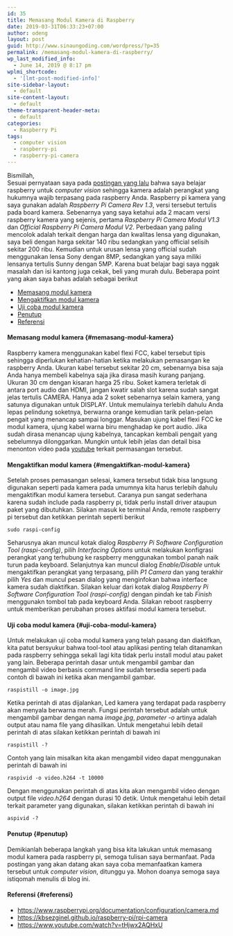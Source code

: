 ```yaml
---
id: 35
title: Memasang Modul Kamera di Raspberry
date: 2019-03-31T06:33:23+07:00
author: odeng
layout: post
guid: http://www.sinaungoding.com/wordpress/?p=35
permalink: /memasang-modul-kamera-di-raspberry/
wp_last_modified_info:
  - June 14, 2019 @ 8:17 pm
wplmi_shortcode:
  - '[lmt-post-modified-info]'
site-sidebar-layout:
  - default
site-content-layout:
  - default
theme-transparent-header-meta:
  - default
categories:
  - Raspberry Pi
tags:
  - computer vision
  - raspberry-pi
  - raspberry-pi-camera
---
```

Bismillah,  
Sesuai pernyataan saya pada <a rel="noreferrer noopener" aria-label="postingan yang lalu (opens in a new tab)" href="/installasi-raspberry-pi/" target="_blank">postingan yang lalu</a> bahwa saya belajar raspberry untuk _computer vision_ sehingga kamera adalah perangkat yang hukumnya wajib terpasang pada raspberry Anda. Raspberry pi kamera yang saya gunakan adalah _Raspberry Pi Camera Rev 1.3_, versi tersebut tertulis pada board kamera. Sebenarnya yang saya ketahui ada 2 macam versi raspberry kamera yang sejenis, pertama _Raspberry Pi Camera Modul V1.3_ dan _Official Raspberry Pi Camera Modul V2_. Perbedaan yang paling mencolok adalah terkait dengan harga dan kwalitas lensa yang digunakan, saya beli dengan harga sekitar 140 ribu sedangkan yang official selisih sekitar 200 ribu. Kemudian untuk urusan lensa yang official sudah menggunakan lensa Sony dengan 8MP, sedangkan yang saya miliki lensanya tertulis Sunny dengan 5MP. Karena buat belajar bagi saya nggak masalah dan isi kantong juga cekak, beli yang murah dulu. Beberapa point yang akan saya bahas adalah sebagai berikut

  * [Memasang modul kamera](#memasang-modul-kamera)
  * [Mengaktifkan modul kamera](#mengaktifkan-modul-kamera)
  * [Uji coba modul kamera](#uji-coba-modul-kamera)
  * [Penutup](#penutup)
  * [Referensi](#referensi)

#### Memasang modul kamera {#memasang-modul-kamera}

Raspberry kamera menggunakan kabel flexi FCC, kabel tersebut tipis sehingga diperlukan kehatian-hatian ketika melakukan pemasangan ke raspberry Anda. Ukuran kabel tersebut sekitar 20 cm, sebenarnya bisa saja Anda hanya membeli kabelnya saja jika dirasa masih kurang panjang. Ukuran 30 cm dengan kisaran harga 25 ribu. Soket kamera terletak di antara port audio dan HDMI, jangan kwatir salah slot karena sudah sangat jelas tertulis CAMERA. Hanya ada 2 soket sebenarnya selain kamera, yang satunya digunakan untuk DISPLAY. Untuk memulainya terlebih dahulu Anda lepas pelindung soketnya, berwarna orange kemudian tarik pelan-pelan pengait yang menancap sampai longgar. Masukan ujung kabel flexi FCC ke modul kamera, ujung kabel warna biru menghadap ke port audio. Jika sudah dirasa menancap ujung kabelnya, tancapkan kembali pengait yang sebelumnya dilonggarkan. Mungkin untuk lebih jelas dan detail bisa menonton video pada <a href="https://www.youtube.com/watch?v=tHjwx2AQHxU" target="_blank" rel="noreferrer noopener" aria-label="youtube (opens in a new tab)">youtube</a> terkait permasangan tersebut. 

#### Mengaktifkan modul kamera {#mengaktifkan-modul-kamera}

Setelah proses pemasangan selesai, kamera tersebut tidak bisa langsung digunakan seperti pada kamera pada umumnya kita harus terlebih dahulu mengaktifkan modul kamera tersebut. Caranya pun sangat sederhana karena sudah include pada raspberry pi, tidak perlu install driver ataupun paket yang dibutuhkan. Silakan masuk ke terminal Anda, remote raspberry pi tersebut dan ketikkan perintah seperti berikut

<pre class="wp-block-code"><code>sudo raspi-config</code></pre>

Seharusnya akan muncul kotak dialog _Raspberry Pi Software Configuration Tool (raspi-config)_, pilih _Interfacing Options_ untuk melakukan konfigrasi perangkat yang terhubung ke raspberry menggunakan tombol panah naik turun pada keyboard. Selanjutnya kan muncul dialog _Enable/Disable_ untuk mengaktifkan perangkat yang terpasang, pilih _P1 Camera_ dan yang terakhir pilih _Yes_ dan muncul pesan dialog yang menginfokan bahwa interface kamera sudah diaktifkan. Silakan keluar dari kotak dialog _Raspberry Pi Software Configuration Tool (raspi-config)_ dengan pindah ke tab _Finish_ menggunakn tombol tab pada keyboard Anda. Silakan reboot raspberry untuk memberikan perubahan proses aktifasi modul kamera tersebut.

#### Uji coba modul kamera {#uji-coba-modul-kamera}

Untuk melakukan uji coba modul kamera yang telah pasang dan diaktifkan, kita patut bersyukur bahwa tool-tool atau aplikasi penting telah ditanamkan pada raspberry sehingga sekali lagi kita tidak perlu install modul atau paket yang lain. Beberapa perintah dasar untuk mengambil gambar dan mengambil video berbasis command line sudah tersedia seperti pada contoh di bawah ini ketika akan mengambil gambar. 

<pre class="wp-block-code"><code>raspistill -o image.jpg</code></pre>

Ketika perintah di atas dijalankan, Led kamera yang terdapat pada raspberry akan menyala berwarna merah. Fungsi perintah tersebut adalah untuk mengambil gambar dengan nama _image.jpg_, _parameter -o_ artinya adalah output atau nama file yang dihasilkan. Untuk mengetahui lebih detail perintah di atas silakan ketikkan perintah di bawah ini

<pre class="wp-block-code"><code>raspistill -?</code></pre>

Contoh yang lain misalkan kita akan mengambil video dapat menggunakan perintah di bawah ini

<pre class="wp-block-code"><code>raspivid -o video.h264 -t 10000</code></pre>

Dengan menggunakan perintah di atas kita akan mengambil video dengan output file _video.h264_ dengan durasi 10 detik. Untuk mengetahui lebih detail terkait parameter yang digunakan, silakan ketikkan perintah di bawah ini 

<pre class="wp-block-code"><code>aspivid -?</code></pre>

#### Penutup {#penutup}

Demikianlah beberapa langkah yang bisa kita lakukan untuk memasang modul kamera pada raspberry pi, semoga tulisan saya bermanfaat. Pada postingan yang akan datang akan saya coba memanfaatkan kamera tersebut untuk _computer vision_, ditunggu ya. Mohon doanya semoga saya istiqomah menulis di blog ini.

#### Referensi {#referensi}

  * <https://www.raspberrypi.org/documentation/configuration/camera.md>
  * <https://kbsezginel.github.io/raspberry-pi/rpi-camera>
  * <https://www.youtube.com/watch?v=tHjwx2AQHxU>